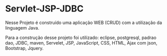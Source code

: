 # Servlet-JSP-JDBC

Nesse Projeto é construído uma aplicação WEB (CRUD) com a utilização da linguagem Java.

Para a construção desse projeto foi utilizado: eclipse, postgresql, padrao dao, JDBC, maven, Servelet, JSP, JavaScript, CSS, HTML, Ajax com json, Bootstrap, Jquery.
